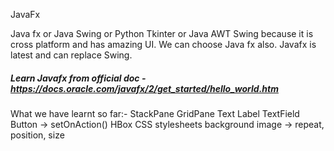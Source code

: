 JavaFx

Java fx or Java Swing or Python Tkinter or Java AWT
Swing because it is cross platform and has amazing UI. We can choose Java fx also.
Javafx is latest and can replace Swing.
##### Learn Javafx from official doc - https://docs.oracle.com/javafx/2/get_started/hello_world.htm
 What we have learnt so far:-
 StackPane
 GridPane
 Text
 Label
 TextField
 Button -> setOnAction()
 HBox
 CSS stylesheets
    background image -> repeat, position, size
    